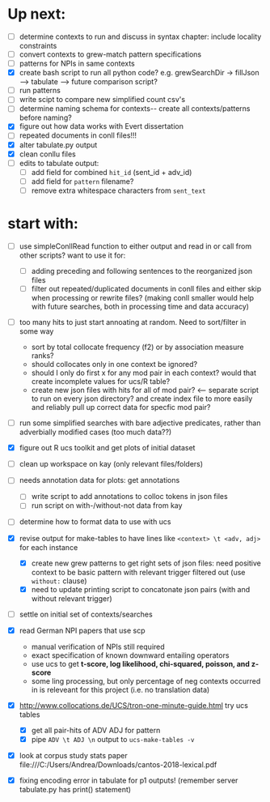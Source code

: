 # Up next: 

- [ ] determine contexts to run and discuss in syntax chapter: include locality constraints
- [ ] convert contexts to grew-match pattern specifications
- [ ] patterns for NPIs in same contexts
- [x] create bash script to run all python code? e.g. grewSearchDir -> fillJson --> tabulate --> future comparison script? 
- [ ] run patterns
- [ ] write scipt to compare new simplified count csv's
- [ ] determine naming schema for contexts-- create all contexts/patterns before naming?
- [x] figure out how data works with Evert dissertation
- [ ] repeated documents in conll files!!!
- [x] alter tabulate.py output
- [x] clean conllu files
- [ ] edits to tabulate output:
    - [ ] add field for combined `hit_id` (sent_id + adv_id)
    - [ ] add field for `pattern` filename? 
    - [ ] remove extra whitespace characters from `sent_text`

# start with:
- [ ] use simpleConllRead function to either output and read in or call from other scripts? want to use it for:
    - [ ] adding preceding and following sentences to the reorganized json files
    - [ ] filter out repeated/duplicated documents in conll files and either skip when processing or rewrite files? (making conll smaller would help with future searches, both in processing time and data accuracy)
- [ ] too many hits to just start annoating at random. Need to sort/filter in some way
    - sort by total collocate frequency (f2) or by association measure ranks?
    - should collocates only in one context be ignored?
    - should I only do first x for any mod pair in each context? would that create incomplete values for ucs/R table?
    - create new json files with hits for all of mod pair? <-- separate script to run on every json directory? and create index file to more easily and reliably pull up correct data for specfic mod pair?
    
- [ ] run some simplified searches with bare adjective predicates, rather than adverbially modified cases (too much data??)
- [x] figure out R ucs toolkit and get plots of initial dataset
- [ ] clean up workspace on kay (only relevant files/folders)
- [ ] needs annotation data for plots: get annotations
    - [ ] write script to add annotations to colloc tokens in json files
    - [ ] run script on with-/without-not data from kay
- [ ] determine how to format data to use with ucs
- [x] revise output for make-tables to have lines like `<context> \t <adv, adj>` for each instance
    - [x] create new grew patterns to get right sets of json files: need positive context to be basic pattern with relevant trigger filtered out (use `without:` clause)
    - [x] need to update printing script to concatonate json pairs (with and without relevant trigger)
- [ ] settle on initial set of contexts/searches
- [x] read German NPI papers that use scp
    - manual verification of NPIs still required
    - exact specification of known downward entailing operators 
    - use ucs to get **t-score, log likelihood, chi-squared, poisson, and z-score**
    - some ling processing, but only percentage of neg contexts occurred in is releveant for this project (i.e. no translation data)
- [x] http://www.collocations.de/UCS/tron-one-minute-guide.html  try ucs tables
    - [x] get all pair-hits of ADV ADJ for pattern 
    - [x] pipe `ADV \t ADJ \n` output to `ucs-make-tables -v`
- [x] look at corpus study stats paper file:///C:/Users/Andrea/Downloads/cantos-2018-lexical.pdf
- [x] fixing encoding error in tabulate for p1 outputs! (remember server tabulate.py has print() statement)